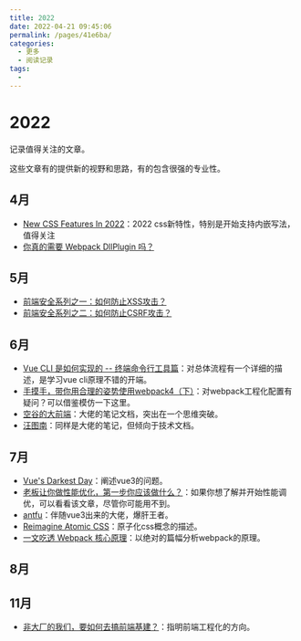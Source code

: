 ```yaml
---
title: 2022
date: 2022-04-21 09:45:06
permalink: /pages/41e6ba/
categories:
  - 更多
  - 阅读记录
tags:
  - 
---
```


# 2022

记录值得关注的文章。

这些文章有的提供新的视野和思路，有的包含很强的专业性。

## 4月

* [New CSS Features In 2022](https://www.smashingmagazine.com/2022/03/new-css-features-2022/)：2022 css新特性，特别是开始支持内嵌写法，值得关注
* [你真的需要 Webpack DllPlugin 吗？](https://www.cnblogs.com/skychx/p/webpack-dllplugin.html)

<!-- more -->

## 5月

* [前端安全系列之一：如何防止XSS攻击？](https://tech.meituan.com/2018/09/27/fe-security.html)
* [前端安全系列之二：如何防止CSRF攻击？](https://juejin.cn/post/6844903689702866952)

## 6月

* [Vue CLI 是如何实现的 -- 终端命令行工具篇](https://segmentfault.com/a/1190000038925849)：对总体流程有一个详细的描述，是学习vue cli原理不错的开端。
* [手摸手，带你用合理的姿势使用webpack4（下）](https://segmentfault.com/a/1190000015919928)：对webpack工程化配置有疑问？可以借鉴模仿一下这里。
* [空谷的大前端](https://www.yuque.com/arvinxx-fe)：大佬的笔记文档，突出在一个思维突破。
* [汪图南](https://wangtunan.github.io/blog/)：同样是大佬的笔记，但倾向于技术文档。

## 7月

* [Vue's Darkest Day](https://dev.to/danielelkington/vue-s-darkest-day-3fgh)：阐述vue3的问题。
* [老板让你做性能优化，第一步你应该做什么？](https://juejin.cn/post/7121323745980973070)：如果你想了解并开始性能调优，可以看看该文章，尽管你可能用不到。
* [antfu](https://antfu.me/posts)：伴随vue3出来的大佬，爆肝王者。
* [Reimagine Atomic CSS](https://antfu.me/posts/reimagine-atomic-css-zh)：原子化css概念的描述。
* [一文吃透 Webpack 核心原理](https://mp.weixin.qq.com/s/Jw_-cZepryo9nbnk1mwjjw#at)：以绝对的篇幅分析webpack的原理。

## 8月

## 11月

* [非大厂的我们，要如何去搞前端基建？](https://juejin.cn/post/7144881028661723167)：指明前端工程化的方向。
